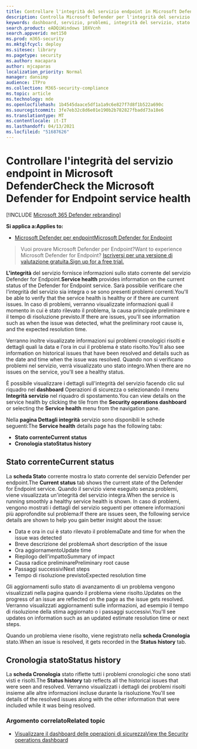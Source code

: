 ```yaml
---
title: Controllare l'integrità del servizio endpoint in Microsoft Defender
description: Controlla Microsoft Defender per l'integrità del servizio endpoint, verifica se si verificano problemi nel servizio ed esamina i problemi precedenti che sono stati risolti.
keywords: dashboard, servizio, problemi, integrità del servizio, stato corrente, cronologia dello stato, riepilogo dell'impatto, causa radice preliminare, risoluzione, tempo di risoluzione, tempo di risoluzione previsto
search.product: eADQiWindows 10XVcnh
search.appverid: met150
ms.prod: m365-security
ms.mktglfcycl: deploy
ms.sitesec: library
ms.pagetype: security
ms.author: macapara
author: mjcaparas
localization_priority: Normal
manager: dansimp
audience: ITPro
ms.collection: M365-security-compliance
ms.topic: article
ms.technology: mde
ms.openlocfilehash: 1b4545daace5df1a1a9c6e827f7d8f1b522a690c
ms.sourcegitcommit: 3fe7eb32c8d6e01e190b2b782827fbadd73a18e6
ms.translationtype: MT
ms.contentlocale: it-IT
ms.lasthandoff: 04/13/2021
ms.locfileid: "51687626"
---
```

# <a name="check-the-microsoft-defender-for-endpoint-service-health"></a><span data-ttu-id="a37b5-104">Controllare l'integrità del servizio endpoint in Microsoft Defender</span><span class="sxs-lookup"><span data-stu-id="a37b5-104">Check the Microsoft Defender for Endpoint service health</span></span>

[!INCLUDE [Microsoft 365 Defender rebranding](../../includes/microsoft-defender.md)]


<span data-ttu-id="a37b5-105">**Si applica a:**</span><span class="sxs-lookup"><span data-stu-id="a37b5-105">**Applies to:**</span></span>
- [<span data-ttu-id="a37b5-106">Microsoft Defender per endpoint</span><span class="sxs-lookup"><span data-stu-id="a37b5-106">Microsoft Defender for Endpoint</span></span>](https://go.microsoft.com/fwlink/?linkid=2154037)



><span data-ttu-id="a37b5-107">Vuoi provare Microsoft Defender per Endpoint?</span><span class="sxs-lookup"><span data-stu-id="a37b5-107">Want to experience Microsoft Defender for Endpoint?</span></span> [<span data-ttu-id="a37b5-108">Iscriversi per una versione di valutazione gratuita.</span><span class="sxs-lookup"><span data-stu-id="a37b5-108">Sign up for a free trial.</span></span>](https://www.microsoft.com/microsoft-365/windows/microsoft-defender-atp?ocid=docs-wdatp-servicestatus-abovefoldlink)

<span data-ttu-id="a37b5-109">**L'integrità** del servizio fornisce informazioni sullo stato corrente del servizio Defender for Endpoint.</span><span class="sxs-lookup"><span data-stu-id="a37b5-109">**Service health** provides information on the current status of the Defender for Endpoint service.</span></span> <span data-ttu-id="a37b5-110">Sarà possibile verificare che l'integrità del servizio sia integra o se sono presenti problemi correnti.</span><span class="sxs-lookup"><span data-stu-id="a37b5-110">You'll be able to verify that the service health is healthy or if there are current issues.</span></span> <span data-ttu-id="a37b5-111">In caso di problemi, verranno visualizzate informazioni quali il momento in cui è stato rilevato il problema, la causa principale preliminare e il tempo di risoluzione previsto.</span><span class="sxs-lookup"><span data-stu-id="a37b5-111">If there are issues, you'll see information such as when the issue was detected, what the preliminary root cause is, and the expected resolution time.</span></span>

<span data-ttu-id="a37b5-112">Verranno inoltre visualizzate informazioni sui problemi cronologici risolti e dettagli quali la data e l'ora in cui il problema è stato risolto.</span><span class="sxs-lookup"><span data-stu-id="a37b5-112">You'll also see information on historical issues that have been resolved and details such as the date and time when the issue was resolved.</span></span> <span data-ttu-id="a37b5-113">Quando non si verificano problemi nel servizio, verrà visualizzato uno stato integro.</span><span class="sxs-lookup"><span data-stu-id="a37b5-113">When there are no issues on the service, you'll see a healthy status.</span></span>

<span data-ttu-id="a37b5-114">È possibile visualizzare i dettagli sull'integrità del servizio facendo clic sul riquadro nel **dashboard** Operazioni di sicurezza o selezionando il menu **Integrità servizio** nel riquadro di spostamento.</span><span class="sxs-lookup"><span data-stu-id="a37b5-114">You can view details on the service health by clicking the tile from the **Security operations dashboard** or selecting the **Service health** menu from the navigation pane.</span></span>

<span data-ttu-id="a37b5-115">Nella **pagina Dettagli integrità** servizio sono disponibili le schede seguenti:</span><span class="sxs-lookup"><span data-stu-id="a37b5-115">The **Service health** details page has the following tabs:</span></span>

- <span data-ttu-id="a37b5-116">**Stato corrente**</span><span class="sxs-lookup"><span data-stu-id="a37b5-116">**Current status**</span></span>
- <span data-ttu-id="a37b5-117">**Cronologia stato**</span><span class="sxs-lookup"><span data-stu-id="a37b5-117">**Status history**</span></span>

## <a name="current-status"></a><span data-ttu-id="a37b5-118">Stato corrente</span><span class="sxs-lookup"><span data-stu-id="a37b5-118">Current status</span></span>
<span data-ttu-id="a37b5-119">La **scheda Stato** corrente mostra lo stato corrente del servizio Defender per endpoint.</span><span class="sxs-lookup"><span data-stu-id="a37b5-119">The **Current status** tab shows the current state of the Defender for Endpoint service.</span></span> <span data-ttu-id="a37b5-120">Quando il servizio viene eseguito senza problemi, viene visualizzata un'integrità del servizio integra.</span><span class="sxs-lookup"><span data-stu-id="a37b5-120">When the service is running smoothly a healthy service health is shown.</span></span> <span data-ttu-id="a37b5-121">In caso di problemi, vengono mostrati i dettagli del servizio seguenti per ottenere informazioni più approfondite sul problema:</span><span class="sxs-lookup"><span data-stu-id="a37b5-121">If there are issues seen, the following service details are shown to help you gain better insight about the issue:</span></span>

- <span data-ttu-id="a37b5-122">Data e ora in cui è stato rilevato il problema</span><span class="sxs-lookup"><span data-stu-id="a37b5-122">Date and time for when the issue was detected</span></span>
- <span data-ttu-id="a37b5-123">Breve descrizione del problema</span><span class="sxs-lookup"><span data-stu-id="a37b5-123">A short description of the issue</span></span>
- <span data-ttu-id="a37b5-124">Ora aggiornamento</span><span class="sxs-lookup"><span data-stu-id="a37b5-124">Update time</span></span>
- <span data-ttu-id="a37b5-125">Riepilogo dell'impatto</span><span class="sxs-lookup"><span data-stu-id="a37b5-125">Summary of impact</span></span>
- <span data-ttu-id="a37b5-126">Causa radice preliminare</span><span class="sxs-lookup"><span data-stu-id="a37b5-126">Preliminary root cause</span></span>
- <span data-ttu-id="a37b5-127">Passaggi successivi</span><span class="sxs-lookup"><span data-stu-id="a37b5-127">Next steps</span></span>
- <span data-ttu-id="a37b5-128">Tempo di risoluzione previsto</span><span class="sxs-lookup"><span data-stu-id="a37b5-128">Expected resolution time</span></span>

<span data-ttu-id="a37b5-129">Gli aggiornamenti sullo stato di avanzamento di un problema vengono visualizzati nella pagina quando il problema viene risolto.</span><span class="sxs-lookup"><span data-stu-id="a37b5-129">Updates on the progress of an issue are reflected on the page as the issue gets resolved.</span></span> <span data-ttu-id="a37b5-130">Verranno visualizzati aggiornamenti sulle informazioni, ad esempio il tempo di risoluzione della stima aggiornato o i passaggi successivi.</span><span class="sxs-lookup"><span data-stu-id="a37b5-130">You'll see updates on information such as an updated estimate resolution time or next steps.</span></span>

<span data-ttu-id="a37b5-131">Quando un problema viene risolto, viene registrato nella **scheda Cronologia** stato.</span><span class="sxs-lookup"><span data-stu-id="a37b5-131">When an issue is resolved, it gets recorded in the **Status history** tab.</span></span>

## <a name="status-history"></a><span data-ttu-id="a37b5-132">Cronologia stato</span><span class="sxs-lookup"><span data-stu-id="a37b5-132">Status history</span></span>
<span data-ttu-id="a37b5-133">La **scheda Cronologia** stato riflette tutti i problemi cronologici che sono stati visti e risolti.</span><span class="sxs-lookup"><span data-stu-id="a37b5-133">The **Status history** tab reflects all the historical issues that were seen and resolved.</span></span> <span data-ttu-id="a37b5-134">Verranno visualizzati i dettagli dei problemi risolti insieme alle altre informazioni incluse durante la risoluzione.</span><span class="sxs-lookup"><span data-stu-id="a37b5-134">You'll see details of the resolved issues along with the other information that were included while it was being resolved.</span></span>

### <a name="related-topic"></a><span data-ttu-id="a37b5-135">Argomento correlato</span><span class="sxs-lookup"><span data-stu-id="a37b5-135">Related topic</span></span>
- [<span data-ttu-id="a37b5-136">Visualizzare il dashboard delle operazioni di sicurezza</span><span class="sxs-lookup"><span data-stu-id="a37b5-136">View the Security operations dashboard</span></span>](security-operations-dashboard.md)
